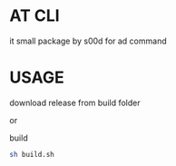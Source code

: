 # AT CLI

it small package by s00d for ad command

# USAGE

download release from build folder

or

build 

```sh
sh build.sh
```